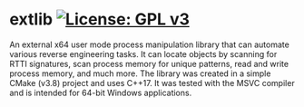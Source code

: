 # extlib [![License: GPL v3](https://img.shields.io/badge/License-GPLv3-blue.svg)](https://www.gnu.org/licenses/gpl-3.0)
An external x64 user mode process manipulation library that can automate various reverse engineering tasks. It can locate objects by scanning for RTTI signatures, scan process memory for unique patterns, read and write process memory, and much more. The library was created in a simple CMake (v3.8) project and uses C++17. It was tested with the MSVC compiler and is intended for 64-bit Windows applications.
